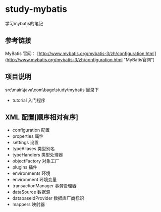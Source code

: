 # study-mybatis
学习mybatis的笔记

## 参考链接
MyBatis 官网： [http://www.mybatis.org/mybatis-3/zh/configuration.html](http://www.mybatis.org/mybatis-3/zh/configuration.html "MyBatis官网")

## 项目说明
src\main\java\com\bage\study\mybatis 目录下
- tutorial 入门程序

## XML 配置[顺序相对有序]
- configuration 配置
- properties 属性 
- settings 设置
- typeAliases 类型别名
- typeHandlers 类型处理器
- objectFactory 对象工厂
- plugins 插件
- environments 环境
- environment 环境变量
- transactionManager 事务管理器
- dataSource 数据源
- databaseIdProvider 数据库厂商标识
- mappers 映射器



